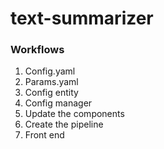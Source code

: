# text-summarizer

### Workflows

1. Config.yaml
2. Params.yaml
3. Config entity
4. Config manager
5. Update the components
6. Create the pipeline
7. Front end